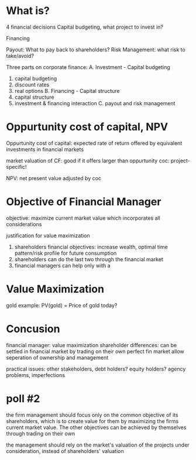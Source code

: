 # What is?
4 financial decisions
Capital budgeting, what project to invest in?

Financing

Payout: What to pay back to shareholders?
Risk Management: what risk to take/avoid?

Three parts on corporate finance:
A. Investment - Capital budgeting
1. capital budgeting
2. discount rates
3. real options
B. Financing - Capital structure
1. capital structure
2. investment & financing interaction
C. payout and risk management

# Oppurtunity cost of capital, NPV
Oppurtunity cost of capital: expected rate of return offered by equivalent investments in financial markets

market valuation of CF: good if it offers larger than oppurtunity coc: project-specific!

NPV: net present value adjusted by coc

# Objective of Financial Manager
objective: maximize current market value which incorporates all considerations

justification for value maximization
1) shareholders financial objectives: increase wealth, optimal time pattern/risk profile for future consumption
2) shareholders can do the last two through the financial market
3) financial managers can help only with a

# Value Maximization
gold example: PV(gold) = Price of gold today?

# Concusion
financial manager: value maximization
shareholder differences: can be settled in financial market by trading on their own
perfect fin market allow seperation of ownership and management

practical issues: other stakeholders, debt holders? equity holders?
agency problems, imperfections

# poll #2
the firm management should focus only on the common objective of its shareholders, which is to create value for them by maximizing the firms current market value. 
The other objectives can be achieved by themselves through trading on their own

the management should rely on the market's valuation of the projects under consideration, instead of shareholders' valuation